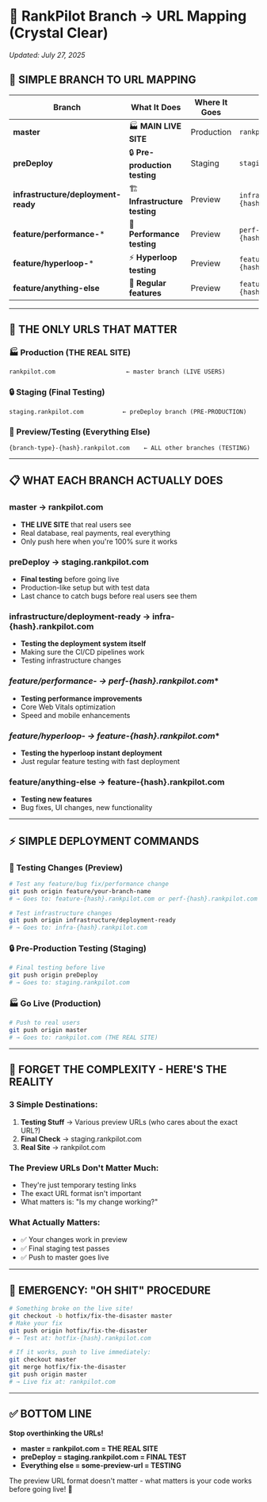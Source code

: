 # 🎯 RankPilot Branch → URL Mapping (Crystal Clear)
*Updated: July 27, 2025*

## 🚀 **SIMPLE BRANCH TO URL MAPPING**

| Branch | What It Does | Where It Goes | URL | Purpose |
|--------|--------------|---------------|-----|---------|
| **master** | 🏭 **MAIN LIVE SITE** | Production | `rankpilot.com` | **Real users, real money** |
| **preDeploy** | 🔒 **Pre-production testing** | Staging | `staging.rankpilot.com` | **Final check before live** |
| **infrastructure/deployment-ready** | 🏗️ **Infrastructure testing** | Preview | `infra-{hash}.rankpilot.com` | **Test deployment system** |
| **feature/performance-*** | 🚀 **Performance testing** | Preview | `perf-{hash}.rankpilot.com` | **Test speed improvements** |
| **feature/hyperloop-*** | ⚡ **Hyperloop testing** | Preview | `feature-{hash}.rankpilot.com` | **Test instant deployment** |
| **feature/anything-else** | 🔧 **Regular features** | Preview | `feature-{hash}.rankpilot.com` | **Test new features** |

---

## 🎯 **THE ONLY URLS THAT MATTER**

### **🏭 Production (THE REAL SITE)**
```
rankpilot.com                    ← master branch (LIVE USERS)
```

### **🔒 Staging (Final Testing)**
```
staging.rankpilot.com           ← preDeploy branch (PRE-PRODUCTION)
```

### **🧪 Preview/Testing (Everything Else)**
```
{branch-type}-{hash}.rankpilot.com    ← ALL other branches (TESTING)
```

---

## 📋 **WHAT EACH BRANCH ACTUALLY DOES**

### **master → rankpilot.com**
- **THE LIVE SITE** that real users see
- Real database, real payments, real everything
- Only push here when you're 100% sure it works

### **preDeploy → staging.rankpilot.com**
- **Final testing** before going live
- Production-like setup but with test data
- Last chance to catch bugs before real users see them

### **infrastructure/deployment-ready → infra-{hash}.rankpilot.com**
- **Testing the deployment system itself**
- Making sure the CI/CD pipelines work
- Testing infrastructure changes

### **feature/performance-* → perf-{hash}.rankpilot.com**
- **Testing performance improvements**
- Core Web Vitals optimization
- Speed and mobile enhancements

### **feature/hyperloop-* → feature-{hash}.rankpilot.com**
- **Testing the hyperloop instant deployment**
- Just regular feature testing with fast deployment

### **feature/anything-else → feature-{hash}.rankpilot.com**
- **Testing new features**
- Bug fixes, UI changes, new functionality

---

## ⚡ **SIMPLE DEPLOYMENT COMMANDS**

### **🧪 Testing Changes (Preview)**
```bash
# Test any feature/bug fix/performance change
git push origin feature/your-branch-name
# → Goes to: feature-{hash}.rankpilot.com or perf-{hash}.rankpilot.com

# Test infrastructure changes
git push origin infrastructure/deployment-ready  
# → Goes to: infra-{hash}.rankpilot.com
```

### **🔒 Pre-Production Testing (Staging)**
```bash
# Final testing before live
git push origin preDeploy
# → Goes to: staging.rankpilot.com
```

### **🏭 Go Live (Production)**
```bash
# Push to real users
git push origin master
# → Goes to: rankpilot.com (THE REAL SITE)
```

---

## 🎯 **FORGET THE COMPLEXITY - HERE'S THE REALITY**

### **3 Simple Destinations:**
1. **Testing Stuff** → Various preview URLs (who cares about the exact URL?)
2. **Final Check** → staging.rankpilot.com  
3. **Real Site** → rankpilot.com

### **The Preview URLs Don't Matter Much:**
- They're just temporary testing links
- The exact URL format isn't important
- What matters is: "Is my change working?"

### **What Actually Matters:**
- ✅ Your changes work in preview
- ✅ Final staging test passes
- ✅ Push to master goes live

---

## 🚨 **EMERGENCY: "OH SHIT" PROCEDURE**

```bash
# Something broke on the live site!
git checkout -b hotfix/fix-the-disaster master
# Make your fix
git push origin hotfix/fix-the-disaster
# → Test at: hotfix-{hash}.rankpilot.com

# If it works, push to live immediately:
git checkout master
git merge hotfix/fix-the-disaster
git push origin master
# → Live fix at: rankpilot.com
```

---

## ✅ **BOTTOM LINE**

**Stop overthinking the URLs!**

- **master = rankpilot.com = THE REAL SITE**
- **preDeploy = staging.rankpilot.com = FINAL TEST**
- **Everything else = some-preview-url = TESTING**

The preview URL format doesn't matter - what matters is your code works before going live! 🎯
